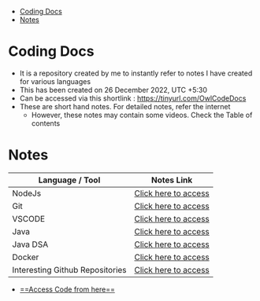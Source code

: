 - [Coding Docs](#coding-docs)
- [Notes](#notes)

# Coding Docs

- It is a repository created by me to instantly refer to notes I have created for various languages
- This has been created on 26 December 2022, UTC +5:30
- Can be accessed via this shortlink : https://tinyurl.com/OwlCodeDocs
- These are short hand notes. For detailed notes, refer the internet
  - However, these notes may contain some videos. Check the Table of contents

# Notes

| Language / Tool                 | Notes Link                                 |
| ------------------------------- | ------------------------------------------ |
| NodeJs                          | [Click here to access](NodeJs/readme.md)   |
| Git                             | [Click here to access](Git/readme.md)      |
| VSCODE                          | [Click here to access](VSCODE/readme.md)   |
| Java                            | [Click here to access](Java/readme.md)     |
| Java DSA                        | [Click here to access](Java/Algorithms.md) |
| Docker                          | [Click here to access](Docker/readme.md)   |
| Interesting Github Repositories | [Click here to access](Repo/readme.md)     |

- [==Access Code from here==](https://github.com/BeardedOwl1357/Coding_Docs/blob/main/Java/Algorithms.md)
